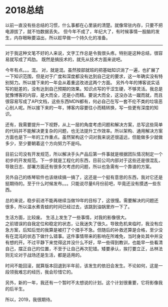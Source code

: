 # 2018总结

以前一直没有些总结的习惯，什么事都在心里装的清楚。就像常驻内存，只要不把电源拔了，就不怕数据丢失。
但今年不成了，年纪大了，有时候事情一股脑的发生，内存眼瞅要溢出，所以趁早做一个持久化的准备。

--- 
对于我这种文笔不好的人来说，文字工作总是令我很头疼。特别是这种总结，很容易就写成了鸡肋。
既然是搞技术的，就先从技术方面来说吧。

今年有点。。。混。
对，就是混。虽然按部就班的把基础知识淌了一遍，也扩展了一下知识范围，但是对于广度和深度都没有达到自己定的要求，这一年确实没有特别努力。所以接下来的一年会从着重这改进这两个方面。 
另外今年的博客说实话写的挺差的，没有达到自己预期的效果。知识点写的干涩生硬，不够灵活。我总是犹豫博客的内容，是大而全，还是小而精。要说大而全，这没办法一蹴而就，而且很容易写成了API文档，这些东西MDN都有，何必自己在写一套不伦不类的垃圾恶心别人呢。所以接下来的一年，博客内容要往小而精转换，写一些更有深度的知识。  

还有，我需要提升一下视野，从上一层的角度考虑问题和解决方案，总写这些简单的代码并不能解决更复杂的问题，也无法提升工作效率。所以架构、通用解决方案方面也是下一年的工作重点。虽然架构这个词对我来说还很遥远，但能做多少就做多少，至少要朝着这个方向努力不是吗。  

目前公司没有开发规范，所以解决手头产品后第一件事就是根据团队情况制定一个初步的开发规范。下一步就是工程化的东西，目前公司内部对于这些还是很混乱，导致日志、部署方面还有很多欠考虑的问题，所以也急需有一个靠谱的方案。  

另外自己的练琴软件也该继续搞一搞了，这还是一个挺有意思的东西，我对它还是挺期待的。至于什么时候发布。。。只能说尽量6月份前吧，毕竟还没有摸透一些东西。  

总的来说，稳步前进不能再继续当做19年的目标了，这很慢。需要解决的问题还很多，所以温水煮青蛙的时间已经过去，该跳到油锅里炸一下了。  

生活方面，比较废。
生活上发生了一些事情，对我的影像很大。  
之前错误的自我定位和稳定的状态，让我迷失了很久。导致危机来临时，我没有应急方案，后知后觉的我算是被打了个措手不急。但随后的补救还算是合格，至少没有在混沌的状态下做什么错事。这件事情带来的影响在所难免，当时身处其中并没有想的开。不过平静下来觉得这并没什么不好，早一些得到教训，也能早一些看清自己，摆正自己的位置，不至于让自己再次犯错。矮要承认，挨打要立正，丛林法则无论对于战场还是生活，都是适用的。  

时间不能回滚，就算版本回退到半年前，该发生的依旧会发生。不论如何，这是一段领我难忘的经历，我会珍惜它的。

另外，新的一年，我还有一个暂时不太想说的计划。这个计划很重要，它将影像我的后半生。

所以，2019，我很期待。
